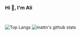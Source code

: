 ### Hi 👋, I'm Ali

<br/> 

![Top Langs](https://github-readme-stats.vercel.app/api/top-langs/?username=AliNazariii&hide=html&layout=compact)
![mattn's github stats](https://github-readme-stats.vercel.app/api?username=AliNazariii&show_icons=true&count_private=true)

<!--
**AliNazariii/AliNazariii** is a ✨ _special_ ✨ repository because its `README.md` (this file) appears on your GitHub profile.

Here are some ideas to get you started:

- 🔭 I’m currently working on ...
- 🌱 I’m currently learning ...
- 👯 I’m looking to collaborate on ...
- 🤔 I’m looking for help with ...
- 💬 Ask me about ...
- 📫 How to reach me: ...
- 😄 Pronouns: ...
- ⚡ Fun fact: ...
-->
